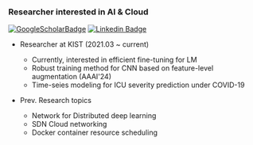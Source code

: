 ### Researcher interested in AI & Cloud 
 
 [![GoogleScholarBadge](http://img.shields.io/badge/-GoogleScholar-E0E0E0?style=flat-square&logo=googlescholar&link=https://scholar.google.com/citations?user=p0dPC1wAAAAJ&hl=ko&oi=ao)](https://scholar.google.com/citations?user=p0dPC1wAAAAJ&hl=ko&oi=ao)
[![Linkedin Badge](https://img.shields.io/badge/-LinkedIn-blue?style=flat-square&logo=Linkedin&logoColor=white&link=https://www.linkedin.com/in/minkooku/)](https://www.linkedin.com/in/minkooku/)
	
 
- Researcher at KIST (2021.03 ~ current)
  - Currently, interested in efficient fine-tuning for LM
  - Robust training method for CNN based on feature-level augmentation (AAAI'24)
  - Time-seies modeling for ICU severity prediction under COVID-19

- Prev. Research topics
  - Network for Distributed deep learning
  - SDN Cloud networking
  - Docker container resource scheduling


<!--
**mit2400/mit2400** is a ✨ _special_ ✨ repository because its `README.md` (this file) appears on your GitHub profile.

Here are some ideas to get you started:

- 🔭 I’m currently working on ...
- 🌱 I’m currently learning ...
- 👯 I’m looking to collaborate on ...
- 🤔 I’m looking for help with ...
- 💬 Ask me about ...
- 📫 How to reach me: ...
- 😄 Pronouns: ...
- ⚡ Fun fact: ...
-->

